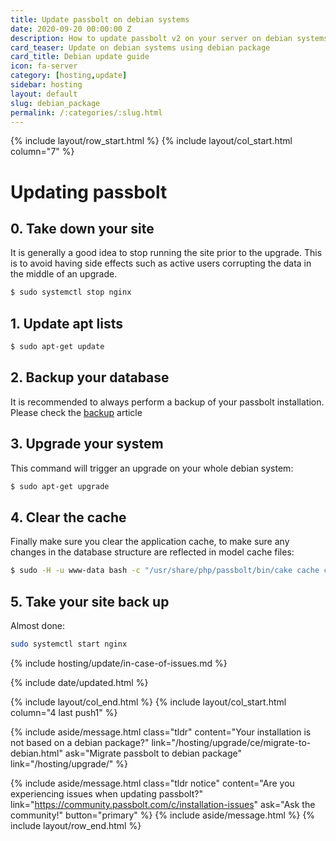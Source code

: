 ```yaml
---
title: Update passbolt on debian systems
date: 2020-09-20 00:00:00 Z
description: How to update passbolt v2 on your server on debian systems.
card_teaser: Update on debian systems using debian package
card_title: Debian update guide
icon: fa-server
category: [hosting,update]
sidebar: hosting
layout: default
slug: debian_package
permalink: /:categories/:slug.html
---
```


{% include layout/row_start.html %}
{% include layout/col_start.html column="7" %}

# Updating passbolt
## 0. Take down your site

It is generally a good idea to stop running the site prior to the upgrade. This is to avoid having side effects
such as active users corrupting the data in the middle of an upgrade.

```bash
$ sudo systemctl stop nginx
```
## 1. Update apt lists

```bash
$ sudo apt-get update
```

## 2. Backup your database

It is recommended to always perform a backup of your passbolt installation. Please check the [backup](/hosting/backup) article


## 3. Upgrade your system

This command will trigger an upgrade on your whole debian system:

```bash
$ sudo apt-get upgrade
```

## 4. Clear the cache

Finally make sure you clear the application cache, to make sure any changes in the database structure are
reflected in model cache files:

```bash
$ sudo -H -u www-data bash -c "/usr/share/php/passbolt/bin/cake cache clear_all"
```
## 5. Take your site back up

Almost done:
```bash
sudo systemctl start nginx
```

{% include hosting/update/in-case-of-issues.md %}

{% include date/updated.html %}

{% include layout/col_end.html %}
{% include layout/col_start.html column="4 last push1" %}

{% include aside/message.html
    class="tldr"
    content="Your installation is not based on a debian package?"
    link="/hosting/upgrade/ce/migrate-to-debian.html"
    ask="Migrate passbolt to debian package"
    link="/hosting/upgrade/"
%}

{% include aside/message.html
    class="tldr notice"
    content="Are you experiencing issues when updating passbolt?"
    link="https://community.passbolt.com/c/installation-issues"
    ask="Ask the community!"
    button="primary"
%}
{% include aside/message.html %}
{% include layout/row_end.html %}
